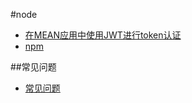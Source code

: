 #node

- [在MEAN应用中使用JWT进行token认证](node-express-angularjs-jwt.md)
- [npm](npm.md)


##常见问题

- [常见问题](faq.md) 
